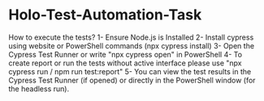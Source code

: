 # Holo-Test-Automation-Task

How to execute the tests?
1- Ensure Node.js is Installed
2- Install cypress using website or PowerShell commands (npx cypress install)
3- Open the Cypress Test Runner or write "npx cypress open" in PowerShell 
4- To create report or run the tests without active interface please use "npx cypress run / npm run test:report"
5- You can view the test results in the Cypress Test Runner (if opened) or directly in the PowerShell window (for the headless run).
